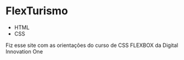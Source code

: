 # FlexTurismo
- HTML
- CSS

Fiz esse site com as orientações do curso de CSS FLEXBOX da Digital Innovation One
